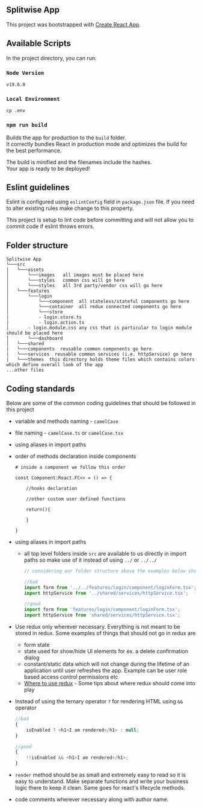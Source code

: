 ## Splitwise App

This project was bootstrapped with [Create React App](https://github.com/facebook/create-react-app).

## Available Scripts

In the project directory, you can run:

### `Node Version`

```
v19.6.0
```

### `Local Environment`

```
cp .env
```

### `npm run build`

Builds the app for production to the `build` folder.<br>
It correctly bundles React in production mode and optimizes the build for the best performance.

The build is minified and the filenames include the hashes.<br>
Your app is ready to be deployed!

## Eslint guidelines

Eslint is configured using `eslintConfig` field in `package.json` file. If you need to alter existing rules make change to this property.

This project is setup to lint code before committing and will not allow you to commit code if eslint throws errors.

## Folder structure

```
Splitwise App
└───src
│   └───assets
│   	└───images   all images must be placed here
│   	└───styles   common css will go here
│   	└───styles   all 3rd party/vendor css will go here
│   └───features
│   	└───login
│   		└───component  all stateless/stateful components go here
│   		└───container  all redux connected components go here
│   		└───store
|		    - login.store.ts
|		    - login.action.ts
│		- login.module.css any css that is particular to login module should be placed here
│   	└───dashboard
│   └───shared
|	└───components  reusable common components go here
|	└───services  reusable common services (i.e. httpService) go here
|	└───themes  this directory holds theme files which contains colors which define overall look of the app
...other files
```

## Coding standards

Below are some of the common coding guidelines that should be followed in this project

-   variable and methods naming - `camelCase `
-   file naming - `camelCase.ts` or `camelCase.tsx`
-   using aliases in import paths
-   order of methods declaration inside components

        # inside a component we follow this order

        const Component:React.FC<> = () => {

        	//hooks declaration

            //other custom user defined functions

            return(){

        	}

        }

-   using aliases in import paths

    -   all top level folders inside `src` are available to us directly in import paths so make use of it instead of using `../` or `../../`

        ```js
        // considering our folder structure above the examples below show the correct/incorrect versions of imports

        //bad
        import form from '../../features/login/component/loginForm.tsx';
        import httpService from '../shared/services/httpService.tsx';

        //good
        import form from 'features/login/component/loginForm.tsx';
        import httpService from 'shared/services/httpService.tsx';
        ```

-   Use redux only wherever necessary. Everything is not meant to be stored in redux. Some examples of things that should not go in redux are
    -   form state
    -   state used for show/hide UI elements for ex. a delete confirmation dialog
    -   constant/static data which will not change during the lifetime of an application until user refreshes the app. Example can be user role based access control permissions etc
    -   [Where to use redux](https://medium.com/@fastphrase/when-to-use-redux-f0aa70b5b1e2) - Some tips about where redux should come into play
-   Instead of using the ternary operator `?` for rendering HTML using `&&` operator

    ```js
    //bad
    {
    	isEnabled ? <h1>I am rendered</h1> : null;
    }

    //good
    {
    	!!isEnabled && <h1>I am rendered</h1>;
    }
    ```

-   `render` method should be as small and extremely easy to read so it is easy to understand. Make separate functions and write your business logic there to keep it clean. Same goes for react's lifecycle methods.
-   code comments wherever necessary along with author name.
